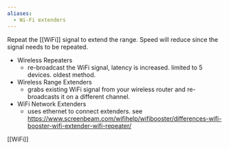 ```yaml
---
aliases:
  - Wi-Fi extenders
---
```

Repeat the [[WiFi]] signal to extend the range. Speed will reduce since the signal needs to be repeated.

- Wireless Repeaters
	-  re-broadcast the WiFi signal, latency is increased. limited to 5 devices. oldest method.
- Wireless Range Extenders
	- grabs existing WiFi signal from your wireless router and re-broadcasts it on a different channel.
- WiFi Network Extenders
	- uses ethernet to connect extenders.
see https://www.screenbeam.com/wifihelp/wifibooster/differences-wifi-booster-wifi-extender-wifi-repeater/


[[WiFi]]
